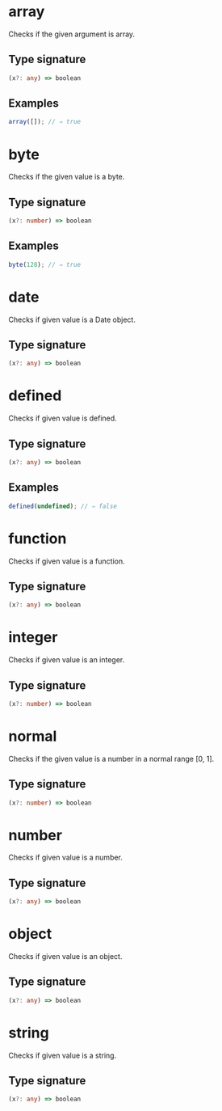 # array

Checks if the given argument is array.

## Type signature

<!-- prettier-ignore-start -->
```typescript
(x?: any) => boolean
```
<!-- prettier-ignore-end -->

## Examples

<!-- prettier-ignore-start -->
```javascript
array([]); // ⇒ true
```
<!-- prettier-ignore-end -->

# byte

Checks if the given value is a byte.

## Type signature

<!-- prettier-ignore-start -->
```typescript
(x?: number) => boolean
```
<!-- prettier-ignore-end -->

## Examples

<!-- prettier-ignore-start -->
```javascript
byte(128); // ⇒ true
```
<!-- prettier-ignore-end -->

# date

Checks if given value is a Date object.

## Type signature

<!-- prettier-ignore-start -->
```typescript
(x?: any) => boolean
```
<!-- prettier-ignore-end -->

# defined

Checks if given value is defined.

## Type signature

<!-- prettier-ignore-start -->
```typescript
(x?: any) => boolean
```
<!-- prettier-ignore-end -->

## Examples

<!-- prettier-ignore-start -->
```javascript
defined(undefined); // ⇒ false
```
<!-- prettier-ignore-end -->

# function

Checks if given value is a function.

## Type signature

<!-- prettier-ignore-start -->
```typescript
(x?: any) => boolean
```
<!-- prettier-ignore-end -->

# integer

Checks if given value is an integer.

## Type signature

<!-- prettier-ignore-start -->
```typescript
(x?: number) => boolean
```
<!-- prettier-ignore-end -->

# normal

Checks if the given value is a number in a normal range [0, 1].

## Type signature

<!-- prettier-ignore-start -->
```typescript
(x?: number) => boolean
```
<!-- prettier-ignore-end -->

# number

Checks if given value is a number.

## Type signature

<!-- prettier-ignore-start -->
```typescript
(x?: any) => boolean
```
<!-- prettier-ignore-end -->

# object

Checks if given value is an object.

## Type signature

<!-- prettier-ignore-start -->
```typescript
(x?: any) => boolean
```
<!-- prettier-ignore-end -->

# string

Checks if given value is a string.

## Type signature

<!-- prettier-ignore-start -->
```typescript
(x?: any) => boolean
```
<!-- prettier-ignore-end -->
